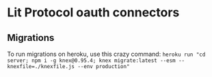 # Lit Protocol oauth connectors

## Migrations

To run migrations on heroku, use this crazy
command: `heroku run "cd server; npm i -g knex@0.95.4; knex migrate:latest --esm --knexfile=./knexfile.js --env production"`
